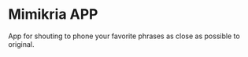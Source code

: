 Mimikria APP
============

App for shouting to phone your favorite phrases as close as possible to original.

